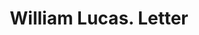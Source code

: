 ---
doi: 10.7916/D87S90VR
date_other: '1890'
date_other_textual: 1890-1899
form: correspondence
genre:
- Letters (correspondence)
name:
- William Lucas
object_in_context_url: https://biggert.cul.columbia.edu/items/view/ave_biggert_01151
subject_hierarchical_geographic:
- New York, New York, United States
subject_name:
- William Lucas
title: William Lucas. Letter
sort_title: William Lucas. Letter
call_number: ave_biggert_01151
coordinates:
- 40.71277777777778,-74.00583333333333
pid: ave_biggert_01151
identifiers: ave_biggert_01151
thumbnail: https://derivativo-2.library.columbia.edu/iiif/2/ldpd:344795/full/!256,256/0/native.jpg
permalink: /biggert/ave_biggert_01151/
layout: iiif-image-page
---